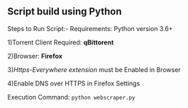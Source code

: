 ## Script build using Python 

Steps to Run Script:-
Requirements: Python version 3.6+

1)Torrent Client Required: **qBittorent**

2)Browser: **Firefox**

3)*Https-Everywhere extension* must be Enabled in Browser

4)Enable DNS over HTTPS in Firefox Settings

Execution Command: `python webscraper.py`
